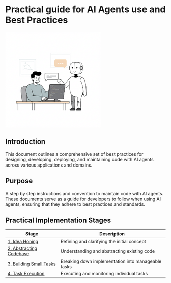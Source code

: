 # Practical guide for AI Agents use and Best Practices  

<img src="assets/ai-friend.png" alt="AI Agent" width="300"/>

## Introduction

This document outlines a comprehensive set of best practices for designing, developing, deploying, and maintaining code with AI agents across various applications and domains.  

## Purpose

A step by step instructions and convention to maintain code with AI agents. These documents serve as a guide for developers to follow when using AI agents, ensuring that they adhere to best practices and standards.
 
## Practical Implementation Stages

| Stage | Description |
|-------|-------------|
| [1. Idea Honing](work-proccess/01-idea-honing.md) | Refining and clarifying the initial concept |
| [2. Abstracting Codebase](work-proccess/02-abstracting-codebase.md) | Understanding and abstracting existing code |
| [3. Building Small Tasks](work-proccess/03-build-small-tasks%20copy.md) | Breaking down implementation into manageable tasks |
| [4. Task Execution](work-proccess/04-task-execution.md) | Executing and monitoring individual tasks |

